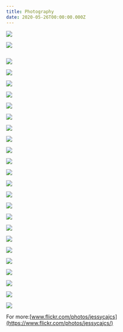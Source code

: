 ```yaml
---
title: Photography
date: 2020-05-26T00:00:00.000Z
---
```

<div class="img-row">

![](https://ucarecdn.com/14ed26a3-3fcd-4ca4-8e01-a7ae4f85b0fe/)

![](https://ucarecdn.com/ccf105c4-92de-47e1-9650-450c5a29e5d0/)

</div>

![]()

![](https://ucarecdn.com/4dc03f7a-a07c-4ffc-bbcf-bccabd50aa1a/)

![](https://ucarecdn.com/30e60010-ec86-40fd-aec1-0adfb5e040f8/)

<div class="img-row">

![](https://ucarecdn.com/91ec4bf1-7c6b-4a58-905a-e8bf54482368/)

![](https://ucarecdn.com/9fcd14a6-8cc6-4c39-a844-30854e93ca9e/)

</div>

![](https://ucarecdn.com/48a8b99a-2eff-4b2f-8742-0cc1e377be9f/)

<div class="img-row">

![](https://ucarecdn.com/ecd3fd17-5db4-432f-858e-b60e068e8a92/)

![](https://ucarecdn.com/f479697b-6283-453b-a3a4-8fdf0d9e1f37/)

</div>

<div class="img-row">

![](https://ucarecdn.com/f0f46796-4483-462f-aa65-788a977f3134/)

![](https://ucarecdn.com/4d1bf245-47ed-4695-9e9f-0aeaf3e37b32/)

![](https://ucarecdn.com/eb489a11-ca19-4459-bc54-cf3a9ce361a8/)

</div>

<div class="img-row">

![](https://ucarecdn.com/f670ec05-f33d-49bf-ad31-12c65ab317d4/)

![](https://ucarecdn.com/b6107bff-359e-4a96-a757-c8966bcc2900/)

</div>

<div class="img-row">

![](https://ucarecdn.com/518e14bc-b7c9-44c1-8e7e-c1c52701abc3/)

![](https://ucarecdn.com/46aec8f4-a67c-47c8-bb75-41abde3b576c/)

</div>

![](https://ucarecdn.com/9800435e-0cad-4a62-8c7f-22ccb7d1f652/)

<div class="img-row">

![](https://ucarecdn.com/65577a29-9bb1-434f-b5b0-c5b1527705b6/)

![](https://ucarecdn.com/969047b2-f0fb-412e-a218-3bb860403bcb/)

</div>

<div class="img-row">

![](https://ucarecdn.com/ac327c57-5b92-404e-a1c1-0a2fc798d263/)

![](https://ucarecdn.com/bb296d02-09dd-4eed-b98f-4e8f292c9b91/)

</div>

![](https://ucarecdn.com/51788286-d47e-463d-a8eb-462e80614b08/)

<div class="img-row">

![](https://ucarecdn.com/bff723ee-45c6-4a58-bc67-219e6680c244/)

![](https://ucarecdn.com/aec4bce4-0f38-4899-89bc-b7c8a034874f/)

</div>

![](https://ucarecdn.com/aff4fe7f-6ffa-4e4c-83be-0adc47c00cb9/)

For more:[www.flickr.com/photos/jessycajcs](https://www.flickr.com/photos/jessycajcs/)